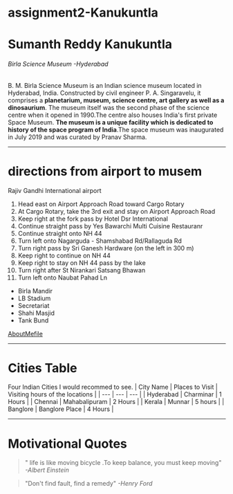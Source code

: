 # assignment2-Kanukuntla
# Sumanth Reddy Kanukuntla
###### Birla Science Museum -Hyderabad
B. M. Birla Science Museum is an Indian science museum located in Hyderabad, India. Constructed by civil engineer P. A. Singaravelu, it comprises a **planetarium, museum, science centre, art gallery as well as a dinosaurium**. The museum itself was the second phase of the science centre when it opened in 1990.The centre also houses India's first private Space Museum. **The museum is a unique facility which is dedicated to history of the space program of India**.The space museum was inaugurated in July 2019 and was curated by Pranav Sharma.

- - -
# directions from airport to musem
Rajiv Gandhi International airport
1. Head east on Airport Approach Road toward Cargo Rotary
2. At Cargo Rotary, take the 3rd exit and stay on Airport Approach Road
3. 	Keep right at the fork pass by Hotel Dsr International
4. Continue straight pass by Yes Bawarchi Multi Cuisine Restauranr
5. Continue straight onto NH 44
6. Turn left onto Nagarguda - Shamshabad Rd/Rallaguda Rd
7. Turn right pass by Sri Ganesh Hardware (on the left in 300 m)
8. Keep right to continue on NH 44
9. Keep right to stay on NH 44 pass by the lake
10. Turn right after St Nirankari Satsang Bhawan
11. Turn left onto Naubat Pahad Ln

- Birla Mandir
- LB Stadium
- Secretariat
- Shahi Masjid
- Tank Bund

[AboutMefile](AboutMe.md)

- - -
# Cities Table
Four Indian Cities I would recommed to see.
| City Name | Places to Visit | Visiting hours of the locations |
| --- | --- | --- |
| Hyderabad |  Charminar | 1 Hours |
| Chennai | Mahabalipuram | 2 Hours |
| Kerala | Munnar | 5 hours |
| Banglore | Banglore Place | 4 Hours |

- - -
# Motivational Quotes
>  " life is like moving bicycle .To keep balance, you must keep moving" *-Albert Einstein*

> "Don't find fault, find a remedy" *-Henry Ford*